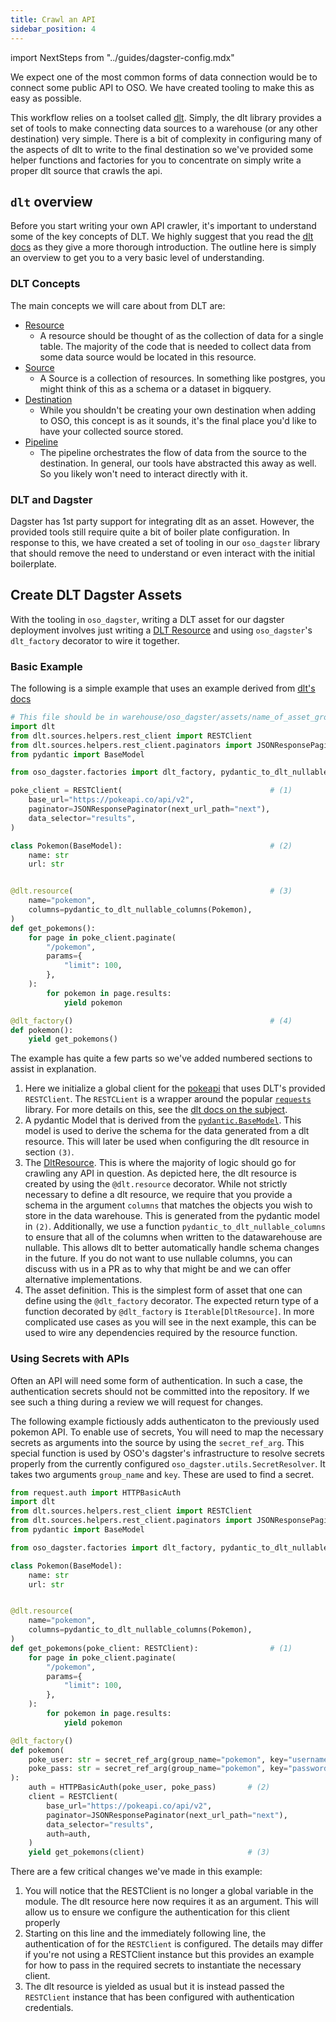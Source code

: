 ```yaml
---
title: Crawl an API
sidebar_position: 4
---
```


import NextSteps from "../guides/dagster-config.mdx"

We expect one of the most common forms of data connection would be to connect
some public API to OSO. We have created tooling to make this as easy as possible.

This workflow relies on a toolset called [dlt](https://dlthub.com). Simply, the dlt
library provides a set of tools to make connecting data sources to a
warehouse (or any other destination) very simple. There is a bit of complexity
in configuring many of the aspects of dlt to write to the final destination so
we've provided some helper functions and factories for you to concentrate on
simply write a proper dlt source that crawls the api.

## `dlt` overview

Before you start writing your own API crawler, it's important to understand some
of the key concepts of DLT. We highly suggest that you read the [dlt
docs](https://dlthub.com/docs/intro) as they give a more thorough introduction.
The outline here is simply an overview to get you to a very basic level of
understanding.

### DLT Concepts

The main concepts we will care about from DLT are:

- [Resource][DltResource]
  - A resource should be thought of as the collection of data for a single
    table. The majority of the code that is needed to collect data from some
    data source would be located in this resource.
- [Source][DltSource]
  - A Source is a collection of resources. In something like postgres, you
    might think of this as a schema or a dataset in bigquery.
- [Destination](https://dlthub.com/docs/general-usage/destination)
  - While you shouldn't be creating your own destination when adding to OSO,
    this concept is as it sounds, it's the final place you'd like to have your
    collected source stored.
- [Pipeline](https://dlthub.com/docs/general-usage/pipeline)
  - The pipeline orchestrates the flow of data from the source to the
    destination. In general, our tools have abstracted this away as well. So
    you likely won't need to interact directly with it.

[DltResource]: https://dlthub.com/docs/general-usage/resource
[DltSource]: https://dlthub.com/docs/general-usage/source

### DLT and Dagster

Dagster has 1st party support for integrating dlt as an asset. However, the
provided tools still require quite a bit of boiler plate configuration. In
response to this, we have created a set of tooling in our `oso_dagster` library
that should remove the need to understand or even interact with the initial
boilerplate.

## Create DLT Dagster Assets

With the tooling in `oso_dagster`, writing a DLT asset for our dagster
deployment involves just writing a [DLT Resource][DltResource] and using
`oso_dagster`'s `dlt_factory` decorator to wire it together.

### Basic Example

The following is a simple example that uses an example derived from [dlt's
docs](https://dlthub.com/docs/general-usage/http/overview#explicitly-specifying-pagination-parameters)

```python
# This file should be in warehouse/oso_dagster/assets/name_of_asset_group.py
import dlt
from dlt.sources.helpers.rest_client import RESTClient
from dlt.sources.helpers.rest_client.paginators import JSONResponsePaginator
from pydantic import BaseModel

from oso_dagster.factories import dlt_factory, pydantic_to_dlt_nullable_columns

poke_client = RESTClient(                                 # (1)
    base_url="https://pokeapi.co/api/v2",
    paginator=JSONResponsePaginator(next_url_path="next"),
    data_selector="results",
)

class Pokemon(BaseModel):                                 # (2)
    name: str
    url: str


@dlt.resource(                                            # (3)
    name="pokemon",
    columns=pydantic_to_dlt_nullable_columns(Pokemon),
)
def get_pokemons():
    for page in poke_client.paginate(
        "/pokemon",
        params={
            "limit": 100,
        },
    ):
        for pokemon in page.results:
            yield pokemon

@dlt_factory()                                            # (4)
def pokemon():
    yield get_pokemons()
```

The example has quite a few parts so we've added numbered sections to assist in
explanation.

1. Here we initialize a global client for the [pokeapi](https://pokeapi.co) that
   uses DLT's provided `RESTClient`. The `RESTCLient` is a wrapper around the
   popular [`requests`](https://requests.readthedocs.io/en/latest/) library. For
   more details on this, see the [dlt docs on the
   subject](https://dlthub.com/docs/general-usage/http/rest-client).
2. A pydantic Model that is derived from the
   [`pydantic.BaseModel`](https://docs.pydantic.dev/latest/api/base_model/).
   This model is used to derive the schema for the data generated from a dlt
   resource. This will later be used when configuring the dlt resource in
   section `(3)`.
3. The [DltResource][DltResource]. This is where the majority of logic should go
   for crawling any API in question. As depicted here, the dlt resource is
   created by using the `@dlt.resource` decorator. While not strictly necessary
   to define a dlt resource, we require that you provide a schema in the
   argument `columns` that matches the objects you wish to store in the data
   warehouse. This is generated from the pydantic model in `(2)`. Additionally,
   we use a function `pydantic_to_dlt_nullable_columns` to ensure that all of
   the columns when written to the datawarehouse are nullable. This allows dlt
   to better automatically handle schema changes in the future. If you do not
   want to use nullable columns, you can discuss with us in a PR as to why that
   might be and we can offer alternative implementations.
4. The asset definition. This is the simplest form of asset that one can define
   using the `@dlt_factory` decorator. The expected return type of a function
   decorated by `@dlt_factory` is `Iterable[DltResource]`. In more complicated
   use cases as you will see in the next example, this can be used to wire any
   dependencies required by the resource function.

### Using Secrets with APIs

Often an API will need some form of authentication. In such a case, the
authentication secrets should not be committed into the repository. If we see
such a thing during a review we will request for changes.

The following example fictiously adds authenticaton to the previously used
pokemon API. To enable use of secrets, You will need to map the necessary
secrets as arguments into the source by using the `secret_ref_arg`. This special
function is used by OSO's dagster's infrastructure to resolve secrets properly
from the currently configured `oso_dagster.utils.SecretResolver`. It takes two
arguments `group_name` and `key`. These are used to find a secret.

```python
from request.auth import HTTPBasicAuth
import dlt
from dlt.sources.helpers.rest_client import RESTClient
from dlt.sources.helpers.rest_client.paginators import JSONResponsePaginator
from pydantic import BaseModel

from oso_dagster.factories import dlt_factory, pydantic_to_dlt_nullable_columns

class Pokemon(BaseModel):
    name: str
    url: str


@dlt.resource(
    name="pokemon",
    columns=pydantic_to_dlt_nullable_columns(Pokemon),
)
def get_pokemons(poke_client: RESTClient):                # (1)
    for page in poke_client.paginate(
        "/pokemon",
        params={
            "limit": 100,
        },
    ):
        for pokemon in page.results:
            yield pokemon

@dlt_factory()
def pokemon(
    poke_user: str = secret_ref_arg(group_name="pokemon", key="username"),
    poke_pass: str = secret_ref_arg(group_name="pokemon", key="password")
):
    auth = HTTPBasicAuth(poke_user, poke_pass)       # (2)
    client = RESTClient(
        base_url="https://pokeapi.co/api/v2",
        paginator=JSONResponsePaginator(next_url_path="next"),
        data_selector="results",
        auth=auth,
    )
    yield get_pokemons(client)                       # (3)
```

There are a few critical changes we've made in this example:

1. You will notice that the RESTClient is no longer a global variable in the
   module. The dlt resource here now requires it as an argument. This will allow
   us to ensure we configure the authentication for this client properly
2. Starting on this line and the immediately following line, the authentication
   of for the `RESTClient` is configured. The details may differ if you're not
   using a RESTClient instance but this provides an example for how to pass in
   the required secrets to instantiate the necessary client.
3. The dlt resource is yielded as usual but it is instead passed the
   `RESTClient` instance that has been configured with authentication
   credentials.

<NextSteps components={props.components}/>

